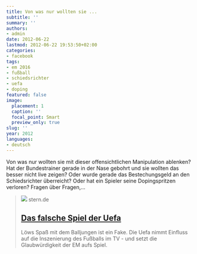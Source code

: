 ```yaml
---
title: Von was nur wollten sie ...
subtitle: ''
summary: ''
authors:
- admin
date: 2012-06-22
lastmod: 2012-06-22 19:53:50+02:00
categories:
- facebook
tags:
- em 2016
- fußball
- schiedsrichter
- uefa
- doping
featured: false
image:
  placement: 1
  caption: ''
  focal_point: Smart
  preview_only: true
slug: ''
year: 2012
languages:
- deutsch
---
```


Von was nur wollten sie mit dieser offensichtlichen Manipulation ablenken? Hat der Bundestrainer gerade in der Nase gebohrt und sie wollten das besser nicht live zeigen? Oder wurde gerade das Bestechungsgeld an den Schiedsrichter überreicht? Oder hat ein Spieler seine Dopingspritzen verloren? Fragen über Fragen,...
> [![](https://image.stern.de/6681672/t/31/v5/w1440/r1.7778/-/video-fallback-image.jpg)](http://www.stern.de/sport/fussball-em/em-2012/manipulation-der-em-fernsehbilder-das-falsche-spiel-der-uefa-1841164.html)
> stern.de
> ## [Das falsche Spiel der Uefa](http://www.stern.de/sport/fussball-em/em-2012/manipulation-der-em-fernsehbilder-das-falsche-spiel-der-uefa-1841164.html)
>
>Löws Spaß mit dem Balljungen ist ein Fake. Die Uefa nimmt Einfluss auf die Inszenierung des Fußballs im TV - und setzt die Glaubwürdigkeit der EM aufs Spiel.